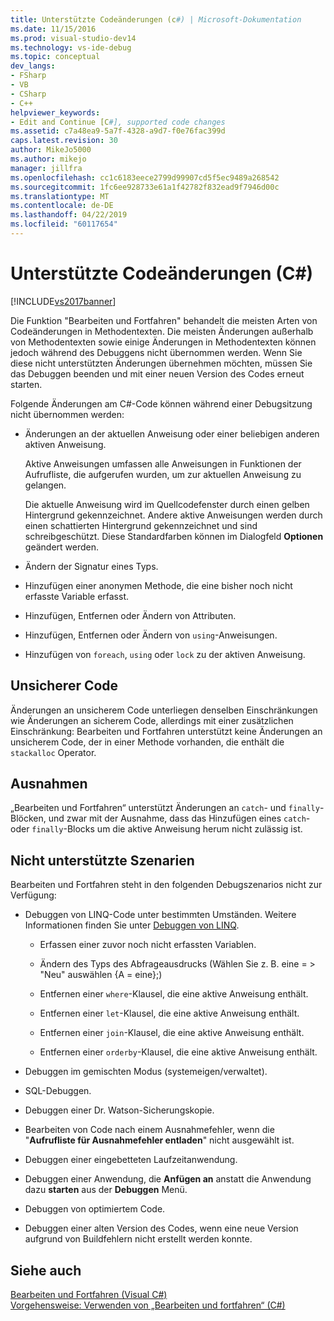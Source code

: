 ```yaml
---
title: Unterstützte Codeänderungen (c#) | Microsoft-Dokumentation
ms.date: 11/15/2016
ms.prod: visual-studio-dev14
ms.technology: vs-ide-debug
ms.topic: conceptual
dev_langs:
- FSharp
- VB
- CSharp
- C++
helpviewer_keywords:
- Edit and Continue [C#], supported code changes
ms.assetid: c7a48ea9-5a7f-4328-a9d7-f0e76fac399d
caps.latest.revision: 30
author: MikeJo5000
ms.author: mikejo
manager: jillfra
ms.openlocfilehash: cc1c6183eece2799d99907cd5f5ec9489a268542
ms.sourcegitcommit: 1fc6ee928733e61a1f42782f832ead9f7946d00c
ms.translationtype: MT
ms.contentlocale: de-DE
ms.lasthandoff: 04/22/2019
ms.locfileid: "60117654"
---
```

# <a name="supported-code-changes-c"></a>Unterstützte Codeänderungen (C#)
[!INCLUDE[vs2017banner](../includes/vs2017banner.md)]

Die Funktion "Bearbeiten und Fortfahren" behandelt die meisten Arten von Codeänderungen in Methodentexten. Die meisten Änderungen außerhalb von Methodentexten sowie einige Änderungen in Methodentexten können jedoch während des Debuggens nicht übernommen werden. Wenn Sie diese nicht unterstützten Änderungen übernehmen möchten, müssen Sie das Debuggen beenden und mit einer neuen Version des Codes erneut starten.  
  
 Folgende Änderungen am C#-Code können während einer Debugsitzung nicht übernommen werden:  
  
- Änderungen an der aktuellen Anweisung oder einer beliebigen anderen aktiven Anweisung.  
  
     Aktive Anweisungen umfassen alle Anweisungen in Funktionen der Aufrufliste, die aufgerufen wurden, um zur aktuellen Anweisung zu gelangen.  
  
     Die aktuelle Anweisung wird im Quellcodefenster durch einen gelben Hintergrund gekennzeichnet. Andere aktive Anweisungen werden durch einen schattierten Hintergrund gekennzeichnet und sind schreibgeschützt. Diese Standardfarben können im Dialogfeld **Optionen** geändert werden.  
  
- Ändern der Signatur eines Typs.  
  
- Hinzufügen einer anonymen Methode, die eine bisher noch nicht erfasste Variable erfasst.  
  
- Hinzufügen, Entfernen oder Ändern von Attributen.  
  
- Hinzufügen, Entfernen oder Ändern von `using`-Anweisungen.  
  
- Hinzufügen von `foreach`, `using` oder `lock` zu der aktiven Anweisung.  
  
## <a name="unsafe-code"></a>Unsicherer Code  
 Änderungen an unsicherem Code unterliegen denselben Einschränkungen wie Änderungen an sicherem Code, allerdings mit einer zusätzlichen Einschränkung: Bearbeiten und Fortfahren unterstützt keine Änderungen an unsicherem Code, der in einer Methode vorhanden, die enthält die `stackalloc` Operator.  
  
## <a name="exceptions"></a>Ausnahmen  
 „Bearbeiten und Fortfahren“ unterstützt Änderungen an `catch`- und `finally`-Blöcken, und zwar mit der Ausnahme, dass das Hinzufügen eines `catch`- oder `finally`-Blocks um die aktive Anweisung herum nicht zulässig ist.  
  
## <a name="unsupported-scenarios"></a>Nicht unterstützte Szenarien  
 Bearbeiten und Fortfahren steht in den folgenden Debugszenarios nicht zur Verfügung:  
  
- Debuggen von LINQ-Code unter bestimmten Umständen. Weitere Informationen finden Sie unter [Debuggen von LINQ](../debugger/debugging-linq.md).  
  
    - Erfassen einer zuvor noch nicht erfassten Variablen.  
  
    - Ändern des Typs des Abfrageausdrucks (Wählen Sie z. B. eine = > "Neu" auswählen {A = eine};)  
  
    - Entfernen einer `where`-Klausel, die eine aktive Anweisung enthält.  
  
    - Entfernen einer `let`-Klausel, die eine aktive Anweisung enthält.  
  
    - Entfernen einer `join`-Klausel, die eine aktive Anweisung enthält.  
  
    - Entfernen einer `orderby`-Klausel, die eine aktive Anweisung enthält.  
  
- Debuggen im gemischten Modus (systemeigen/verwaltet).  
  
- SQL-Debuggen.  
  
- Debuggen einer Dr. Watson-Sicherungskopie.  
  
- Bearbeiten von Code nach einem Ausnahmefehler, wenn die "**Aufrufliste für Ausnahmefehler entladen**" nicht ausgewählt ist.  
  
- Debuggen einer eingebetteten Laufzeitanwendung.  
  
- Debuggen einer Anwendung, die **Anfügen an** anstatt die Anwendung dazu **starten** aus der **Debuggen** Menü.  
  
- Debuggen von optimiertem Code.  
  
- Debuggen einer alten Version des Codes, wenn eine neue Version aufgrund von Buildfehlern nicht erstellt werden konnte.  
  
## <a name="see-also"></a>Siehe auch  
 [Bearbeiten und Fortfahren (Visual C#)](../debugger/edit-and-continue-visual-csharp.md)   
 [Vorgehensweise: Verwenden von „Bearbeiten und fortfahren“ (C#)](../debugger/how-to-use-edit-and-continue-csharp.md)
